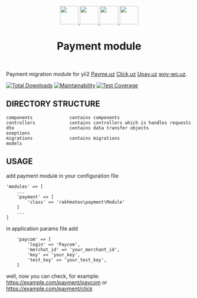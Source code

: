 <p align="center">
    <a href="https://payme.uz" target="_blank">
        <img src="https://cdn.paycom.uz/documentation_assets/payme_01.png" height="50px">
    </a>
    <a href="https://click.uz" target="_blank">
        <img src="https://click.uz/wp-content/themes/click_theme/assets/img/logo.png" height="50px">
    </a>
    <a href="https://upay.uz" target="_blank">
        <img src="http://upay.uz/images/upay_logo_new.png" height="50px">
    </a>
    <a href="https://woy-wo.uz" target="_blank">
        <img src="https://woy-wo.uz/themes/woywo/images/content/logo.png" height="50px">
    </a>
    <h1 align="center">Payment module</h1>
    <br>
</p>

Payment migration module for yii2 [Payme.uz](http://payme.uz/) [Click.uz](http://click.uz/) [Upay.uz](http://upay.uz/)  [woy-wo.uz](http://woy-wo.uz/).

[![Total Downloads](https://img.shields.io/packagist/dt/rakhmatov/yii2-payment.svg)](https://packagist.org/packages/rakhmatov/yii2-payment)
[![Maintainability](https://api.codeclimate.com/v1/badges/104774b128e64518058e/maintainability)](https://codeclimate.com/github/irakhmatov/yii2-payment/maintainability)
[![Test Coverage](https://api.codeclimate.com/v1/badges/104774b128e64518058e/test_coverage)](https://codeclimate.com/github/irakhmatov/yii2-payment/test_coverage)

DIRECTORY STRUCTURE
-------------------

```
components              contains components
controllers             contains controllers which is handles requests
dto                     contains data transfer objects
exeptions
migrations              contains migrations
models
```


USAGE
-----

add payment module in your configuration file

```
'modules' => [
    ...
    'payment' => [
        'class' => 'rakhmatov\payment\Module'
    ]
    ...
]
```

in application params file add
```
    'paycom' => [
        'login' => 'Paycom',
        'merchat_id' => 'your_merchant_id',
        'key' => 'your_key',
        'test_key' => 'your_test_key',
    ]
```


well, now you can check, for example: 
https://example.com/payment/paycom 
or 
https://example.com/payment/click